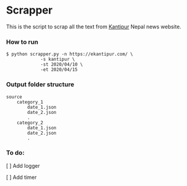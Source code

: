 # Scrapper

This is the script to scrap all the text from [Kantipur](https://ekantipur.com/) Nepal news website.


### How to run

	$ python scrapper.py -n https://ekantipur.com/ \
			     -s kantipur \
			     -st 2020/04/10 \
			     -et 2020/04/15

### Output folder structure

	source
		category_1
			date_1.json
			date_2.json
			.
		category_2
			date_1.json
			date_2.json
			.
### To do:

[ ] Add logger

[ ] Add timer
